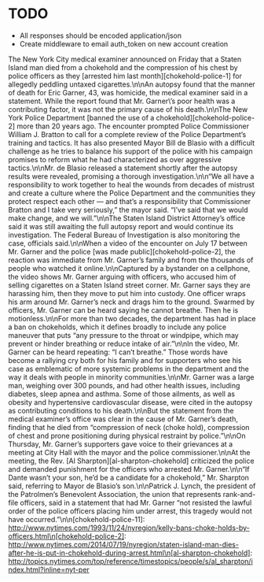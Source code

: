 TODO
====

* All responses should be encoded application/json
* Create middleware to email auth_token on new account creation

The New York City medical examiner announced on Friday that a Staten Island man died from a chokehold and the compression of his chest by police officers as they [arrested him last month][chokehold-police-1] for allegedly peddling untaxed cigarettes.\n\nAn autopsy found that the manner of death for Eric Garner, 43, was homicide, the medical examiner said in a statement. While the report found that Mr. Garner\\’s poor health was a contributing factor, it was not the primary cause of his death.\n\nThe New York Police Department [banned the use of a chokehold][chokehold-police-2] more than 20 years ago. The encounter prompted Police Commissioner William J. Bratton to call for a complete review of the Police Department’s training and tactics. It has also presented Mayor Bill de Blasio with a difficult challenge as he tries to balance his support of the police with his campaign promises to reform what he had characterized as over aggressive tactics.\n\nMr. de Blasio released a statement shortly after the autopsy results were revealed, promising a thorough investigation.\n\n“We all have a responsibility to work together to heal the wounds from decades of mistrust and create a culture where the Police Department and the communities they protect respect each other — and that’s a responsibility that Commissioner Bratton and I take very seriously,” the mayor said. “I’ve said that we would make change, and we will.”\n\nThe Staten Island District Attorney’s office said it was still awaiting the full autopsy report and would continue its investigation. The Federal Bureau of Investigation is also monitoring the case, officials said.\n\nWhen a video of the encounter on July 17 between Mr. Garner and the police [was made public][chokehold-police-2], the reaction was immediate from Mr. Garner’s family and from the thousands of people who watched it online.\n\nCaptured by a bystander on a cellphone, the video shows Mr. Garner arguing with officers, who accused him of selling cigarettes on a Staten Island street corner. Mr. Garner says they are harassing him, then they move to put him into custody. One officer wraps his arm around Mr. Garner’s neck and drags him to the ground. Swarmed by officers, Mr. Garner can be heard saying he cannot breathe. Then he is motionless.\n\nFor more than two decades, the department has had in place a ban on chokeholds, which it defines broadly to include any police maneuver that puts “any pressure to the throat or windpipe, which may prevent or hinder breathing or reduce intake of air.”\n\nIn the video, Mr. Garner can be heard repeating: “I can’t breathe.” Those words have become a rallying cry both for his family and for supporters who see his case as emblematic of more systemic problems in the department and the way it deals with people in minority communities.\n\nMr. Garner was a large man, weighing over 300 pounds, and had other health issues, including diabetes, sleep apnea and asthma. Some of those ailments, as well as obesity and hypertensive cardiovascular disease, were cited in the autopsy as contributing conditions to his death.\n\nBut the statement from the medical examiner’s office was clear in the cause of Mr. Garner’s death, finding that he died from “compression of neck (choke hold), compression of chest and prone positioning during physical restraint by police.”\n\nOn Thursday, Mr. Garner’s supporters gave voice to their grievances at a meeting at City Hall with the mayor and the police commissioner.\n\nAt the meeting, the Rev. [Al Sharpton][al-sharpton-chokehold] criticized the police and demanded punishment for the officers who arrested Mr. Garner.\n\n“If Dante wasn’t your son, he’d be a candidate for a chokehold,” Mr. Sharpton said, referring to Mayor de Blasio’s son.\n\nPatrick J. Lynch, the president of the Patrolmen’s Benevolent Association, the union that represents rank-and-file officers, said in a statement that had Mr. Garner “not resisted the lawful order of the police officers placing him under arrest, this tragedy would not have occurred.”\n\n[chokehold-police-11]: http://www.nytimes.com/1993/11/24/nyregion/kelly-bans-choke-holds-by-officers.html\n[chokehold-police-2]: http://www.nytimes.com/2014/07/19/nyregion/staten-island-man-dies-after-he-is-put-in-chokehold-during-arrest.html\n[al-sharpton-chokehold]: http://topics.nytimes.com/top/reference/timestopics/people/s/al_sharpton/index.html?inline=nyt-per
